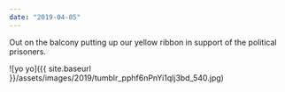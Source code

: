 ```yaml
---
date: "2019-04-05"
---
```


Out on the balcony putting up our yellow ribbon in support of the political prisoners.

![yo yo]({{ site.baseurl }}/assets/images/2019/tumblr_pphf6nPnYi1qlj3bd_540.jpg)
